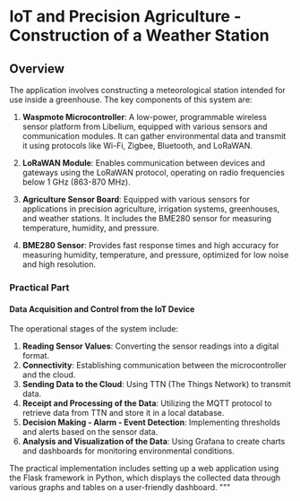# IoT and Precision Agriculture - Construction of a Weather Station

## Overview
The application involves constructing a meteorological station intended for use inside a greenhouse. The key components of this system are:

1. **Waspmote Microcontroller**: A low-power, programmable wireless sensor platform from Libelium, equipped with various sensors and communication modules. It can gather environmental data and transmit it using protocols like Wi-Fi, Zigbee, Bluetooth, and LoRaWAN.

2. **LoRaWAN Module**: Enables communication between devices and gateways using the LoRaWAN protocol, operating on radio frequencies below 1 GHz (863-870 MHz).

3. **Agriculture Sensor Board**: Equipped with various sensors for applications in precision agriculture, irrigation systems, greenhouses, and weather stations. It includes the BME280 sensor for measuring temperature, humidity, and pressure.

4. **BME280 Sensor**: Provides fast response times and high accuracy for measuring humidity, temperature, and pressure, optimized for low noise and high resolution.

### Practical Part

#### Data Acquisition and Control from the IoT Device

The operational stages of the system include:

1. **Reading Sensor Values**: Converting the sensor readings into a digital format.
2. **Connectivity**: Establishing communication between the microcontroller and the cloud.
3. **Sending Data to the Cloud**: Using TTN (The Things Network) to transmit data.
4. **Receipt and Processing of the Data**: Utilizing the MQTT protocol to retrieve data from TTN and store it in a local database.
5. **Decision Making - Alarm - Event Detection**: Implementing thresholds and alerts based on the sensor data.
6. **Analysis and Visualization of the Data**: Using Grafana to create charts and dashboards for monitoring environmental conditions.

The practical implementation includes setting up a web application using the Flask framework in Python, which displays the collected data through various graphs and tables on a user-friendly dashboard.
"""

